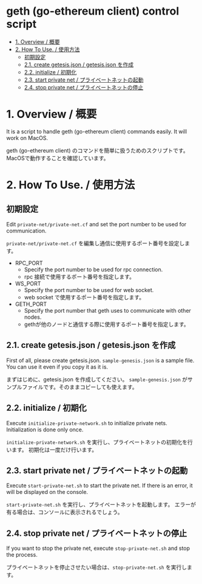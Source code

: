 geth (go-ethereum client) control script 
=======================

<!-- TOC -->

- [1. Overview / 概要](#1-overview--概要)
- [2. How To Use. / 使用方法](#2-how-to-use--使用方法)
    - [初期設定](#初期設定)
    - [2.1. create getesis.json / getesis.json を作成](#21-create-getesisjson--getesisjson-を作成)
    - [2.2. initialize / 初期化](#22-initialize--初期化)
    - [2.3. start private net / プライベートネットの起動](#23-start-private-net--プライベートネットの起動)
    - [2.4. stop private net / プライベートネットの停止](#24-stop-private-net--プライベートネットの停止)

<!-- /TOC -->

# 1. Overview / 概要

It is a script to handle geth (go-ethereum client) commands easily.
It will work on MacOS.

geth (go-ethereum client) のコマンドを簡単に扱うためのスクリプトです。
MacOSで動作することを確認しています。

# 2. How To Use. / 使用方法

## 初期設定

Edit `private-net/private-net.cf` and set the port number to be used for communication.

`private-net/private-net.cf` を編集し通信に使用するポート番号を設定します。

- RPC_PORT
    - Specify the port number to be used for rpc connection.
    - rpc 接続で使用するポート番号を指定します。
- WS_PORT
    - Specify the port number to be used for web socket.
    - web socket で使用するポート番号を指定します。
- GETH_PORT
    - Specify the port number that geth uses to communicate with other nodes.
    - gethが他のノードと通信する際に使用するポート番号を指定します。


## 2.1. create getesis.json / getesis.json を作成

First of all, please create getesis.json.
`sample-genesis.json` is a sample file. You can use it even if you copy it as it is.

まずはじめに、getesis.json を作成してください。
`sample-genesis.json` がサンプルファイルです。そのままコピーしても使えます。

## 2.2. initialize / 初期化

Execute `initialize-private-network.sh` to initialize private nets.
Initialization is done only once.

`initialize-private-network.sh` を実行し、プライベートネットの初期化を行います。
初期化は一度だけ行います。

## 2.3. start private net / プライベートネットの起動

Execute `start-private-net.sh` to start the private net.
If there is an error, it will be displayed on the console.

`start-private-net.sh` を実行し、プライベートネットを起動します。
エラーが有る場合は、コンソールに表示されるでしょう。

## 2.4. stop private net / プライベートネットの停止

If you want to stop the private net, execute `stop-private-net.sh` and stop the process.

プライベートネットを停止させたい場合は、`stop-private-net.sh` を実行します。



